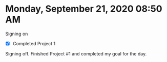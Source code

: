 # Monday, September 21, 2020 08:50 AM
Signing on
- [x] Completed Project 1

Signing off. Finished Project #1 and completed my goal for the day. 